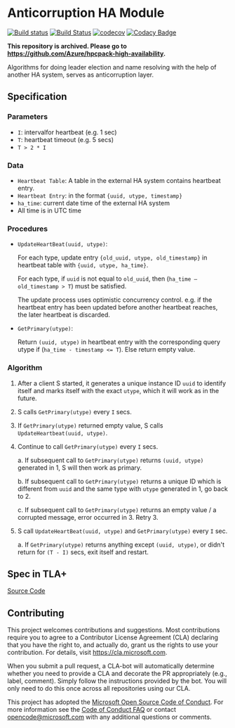 # Anticorruption HA Module
[![Build status](https://ci.appveyor.com/api/projects/status/37ngnmo4eibw42rg/branch/develop?svg=true)](https://ci.appveyor.com/project/amat27/ha-module/branch/develop) [![Build Status](https://dev.azure.com/BigComputeShanghai/HPC%20HA/_apis/build/status/amat27.ha-module?branchName=develop)](https://dev.azure.com/BigComputeShanghai/HPC%20HA/_build/latest?definitionId=4&branchName=develop) [![codecov](https://codecov.io/gh/amat27/ha-module/branch/develop/graph/badge.svg)](https://codecov.io/gh/amat27/ha-module) [![Codacy Badge](https://api.codacy.com/project/badge/Grade/7236a79bcbb642a89588bf76bf60489a)](https://app.codacy.com/app/amat27/ha-module?utm_source=github.com&utm_medium=referral&utm_content=amat27/ha-module&utm_campaign=Badge_Grade_Dashboard)

**This repository is archived. Please go to https://github.com/Azure/hpcpack-high-availability.**

Algorithms for doing leader election and name resolving with the help of another HA system, serves as anticorruption layer.

## Specification

### Parameters

-   `I`: intervalfor heartbeat (e.g. 1 sec)
-   `T`: heartbeat timeout (e.g. 5 secs)
-   `T > 2 * I`

### Data

-   `Heartbeat Table`: A table in the external HA system contains heartbeat entry.
-   `Heartbeat Entry`: in the format `{uuid, utype, timestamp}`
-   `ha_time`: current date time of the external HA system
-   All time is in UTC time

### Procedures

-   `UpdateHeartBeat(uuid, utype)`:

    For each type, update entry `{old_uuid, utype, old_timestamp}` in heartbeat table with `{uuid, utype, ha_time}`.

    For each type, if `uuid` is not equal to `old_uuid`, then (`ha_time – old_timestamp > T`) must be satisfied.

    The update process uses optimistic concurrency control. e.g. if the heartbeat entry has been updated before another heartbeat reaches, the later heartbeat is discarded.

-   `GetPrimary(utype)`:

    Return `(uuid, utype)` in heartbeat entry with the corresponding query utype if (`ha_time - timestamp <= T`). Else return empty value.

### Algorithm

1.  After a client S started, it generates a unique instance ID `uuid` to identify itself and marks itself with the exact `utype`, which it will work as in the future.

2.  S calls `GetPrimary(utype)` every `I` secs.

3.  If `GetPrimary(utype)` returned empty value, S calls `UpdateHeartbeat(uuid, utype)`.

4.  Continue to call `GetPrimary(utype)` every `I` secs.

    a. If subsequent call to `GetPrimary(utype)` returns `(uuid, utype)` generated in 1, S will then work as primary.

    b. If subsequent call to `GetPrimary(utype)` returns a unique ID which is different from `uuid` and the same type with `utype` generated in 1, go back to 2.

    c. If subsequent call to `GetPrimary(utype)` returns an empty value / a corrupted message, error occurred in 3. Retry 3.

5.  S call `UpdateHeartBeat(uuid, utype)` and `GetPrimary(utype)` every `I` sec.

    a. If `GetPrimary(utype)` returns anything except `(uuid, utype)`, or didn't return for `(T - I)` secs, exit itself and restart.

## Spec in TLA+

[Source Code](hpcha.tla)

## Contributing

This project welcomes contributions and suggestions. Most contributions require you to
agree to a Contributor License Agreement (CLA) declaring that you have the right to,
and actually do, grant us the rights to use your contribution. For details, visit
https://cla.microsoft.com.

When you submit a pull request, a CLA-bot will automatically determine whether you need
to provide a CLA and decorate the PR appropriately (e.g., label, comment). Simply follow the
instructions provided by the bot. You will only need to do this once across all repositories using our CLA.

This project has adopted the [Microsoft Open Source Code of Conduct](https://opensource.microsoft.com/codeofconduct/).
For more information see the [Code of Conduct FAQ](https://opensource.microsoft.com/codeofconduct/faq/)
or contact [opencode@microsoft.com](mailto:opencode@microsoft.com) with any additional questions or comments.
